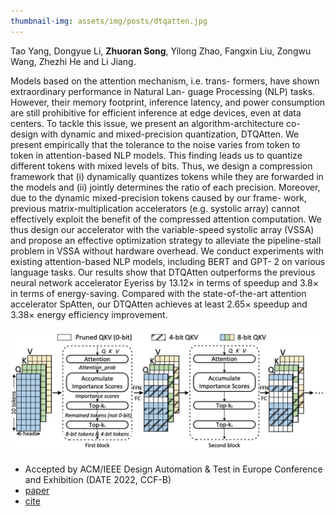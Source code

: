 ```yaml
---
thumbnail-img: assets/img/posts/dtqatten.jpg
---
```


Tao Yang, Dongyue Li, **Zhuoran Song**, Yilong Zhao, Fangxin Liu, Zongwu Wang, Zhezhi He and Li Jiang.

Models based on the attention mechanism, i.e. trans- formers, have shown extraordinary performance in Natural Lan- guage Processing (NLP) tasks. However, their memory footprint, inference latency, and power consumption are still prohibitive for efficient inference at edge devices, even at data centers. To tackle this issue, we present an algorithm-architecture co-design with dynamic and mixed-precision quantization, DTQAtten. We present empirically that the tolerance to the noise varies from token to token in attention-based NLP models. This finding leads us to quantize different tokens with mixed levels of bits. Thus, we design a compression framework that (i) dynamically quantizes tokens while they are forwarded in the models and (ii) jointly determines the ratio of each precision. Moreover, due to the dynamic mixed-precision tokens caused by our frame- work, previous matrix-multiplication accelerators (e.g. systolic array) cannot effectively exploit the benefit of the compressed attention computation. We thus design our accelerator with the variable-speed systolic array (VSSA) and propose an effective optimization strategy to alleviate the pipeline-stall problem in VSSA without hardware overhead. We conduct experiments with existing attention-based NLP models, including BERT and GPT- 2 on various language tasks. Our results show that DTQAtten outperforms the previous neural network accelerator Eyeriss by 13.12× in terms of speedup and 3.8× in terms of energy-saving. Compared with the state-of-the-art attention accelerator SpAtten, our DTQAtten achieves at least 2.65× speedup and 3.38× energy efficiency improvement.

![dtqatten](/assets/img/posts/dtqatten.jpg)

* Accepted by ACM/IEEE Design Automation & Test in Europe Conference and Exhibition (DATE 2022, CCF-B)
* [paper]()
* [cite]()